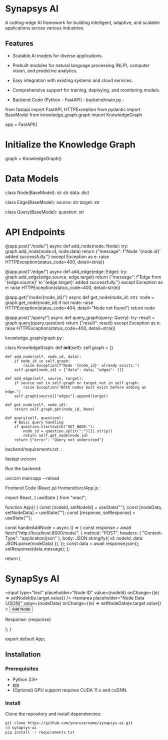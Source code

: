 
# Synapsys AI

A cutting-edge AI framework for building intelligent, adaptive, and scalable applications across various industries.

## Features
- Scalable AI models for diverse applications.
- Prebuilt modules for natural language processing (NLP), computer vision, and predictive analytics.
- Easy integration with existing systems and cloud services.
- Comprehensive support for training, deploying, and monitoring models.

- Backend Code (Python - FastAPI)  :
backend/main.py  :

from fastapi import FastAPI, HTTPException
from pydantic import BaseModel
from knowledge_graph.graph import KnowledgeGraph

app = FastAPI()

# Initialize the Knowledge Graph
graph = KnowledgeGraph()

# Data Models
class Node(BaseModel):
    id: str
    data: dict

class Edge(BaseModel):
    source: str
    target: str

class Query(BaseModel):
    question: str

# API Endpoints
@app.post("/node/")
async def add_node(node: Node):
    try:
        graph.add_node(node.id, node.data)
        return {"message": f"Node '{node.id}' added successfully."}
    except Exception as e:
        raise HTTPException(status_code=400, detail=str(e))

@app.post("/edge/")
async def add_edge(edge: Edge):
    try:
        graph.add_edge(edge.source, edge.target)
        return {"message": f"Edge from '{edge.source}' to '{edge.target}' added successfully."}
    except Exception as e:
        raise HTTPException(status_code=400, detail=str(e))

@app.get("/node/{node_id}/")
async def get_node(node_id: str):
    node = graph.get_node(node_id)
    if not node:
        raise HTTPException(status_code=404, detail="Node not found")
    return node

@app.post("/query/")
async def query_graph(query: Query):
    try:
        result = graph.query(query.question)
        return {"result": result}
    except Exception as e:
        raise HTTPException(status_code=400, detail=str(e))


knowledge_graph/graph.py   :

class KnowledgeGraph:
    def __init__(self):
        self.graph = {}

    def add_node(self, node_id, data):
        if node_id in self.graph:
            raise Exception(f"Node '{node_id}' already exists.")
        self.graph[node_id] = {"data": data, "edges": []}

    def add_edge(self, source, target):
        if source not in self.graph or target not in self.graph:
            raise Exception("Both nodes must exist before adding an edge.")
        self.graph[source]["edges"].append(target)

    def get_node(self, node_id):
        return self.graph.get(node_id, None)

    def query(self, question):
        # Basic query handling
        if question.startswith("GET_NODE:"):
            node_id = question.split(":")[1].strip()
            return self.get_node(node_id)
        return {"error": "Query not understood"}


backend/requirements.txt. :

fastapi
uvicorn


Run the backend:

uvicorn main:app --reload



Frontend Code (React.js)
frontend/src/App.js  :

import React, { useState } from "react";

function App() {
  const [nodeId, setNodeId] = useState("");
  const [nodeData, setNodeData] = useState("");
  const [response, setResponse] = useState("");

  const handleAddNode = async () => {
    const response = await fetch("http://localhost:8000/node/", {
      method: "POST",
      headers: { "Content-Type": "application/json" },
      body: JSON.stringify({ id: nodeId, data: JSON.parse(nodeData) }),
    });
    const data = await response.json();
    setResponse(data.message);
  };

  return (
    <div>
      <h1>SynapSys AI</h1>
      <input
        type="text"
        placeholder="Node ID"
        value={nodeId}
        onChange={(e) => setNodeId(e.target.value)}
      />
      <textarea
        placeholder="Node Data (JSON)"
        value={nodeData}
        onChange={(e) => setNodeData(e.target.value)}
      ></textarea>
      <button onClick={handleAddNode}>Add Node</button>
      <p>Response: {response}</p>
    </div>
  );
}

export default App;

## Installation
### Prerequisites
- Python 3.8+
- [pip](https://pip.pypa.io/en/stable/installation/)
- (Optional) GPU support requires CUDA 11.x and cuDNN.

### Install
Clone the repository and install dependencies:
```bash
git clone https://github.com/yourusername/synapsys-ai.git
cd synapsys-ai
pip install -r requirements.txt

